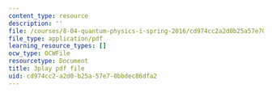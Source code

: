 ```yaml
---
content_type: resource
description: ''
file: /courses/8-04-quantum-physics-i-spring-2016/cd974cc2a2d0b25a57e70bbdec86dfa2_BRFekCz4XQY.pdf
file_type: application/pdf
learning_resource_types: []
ocw_type: OCWFile
resourcetype: Document
title: 3play pdf file
uid: cd974cc2-a2d0-b25a-57e7-0bbdec86dfa2
---
```


